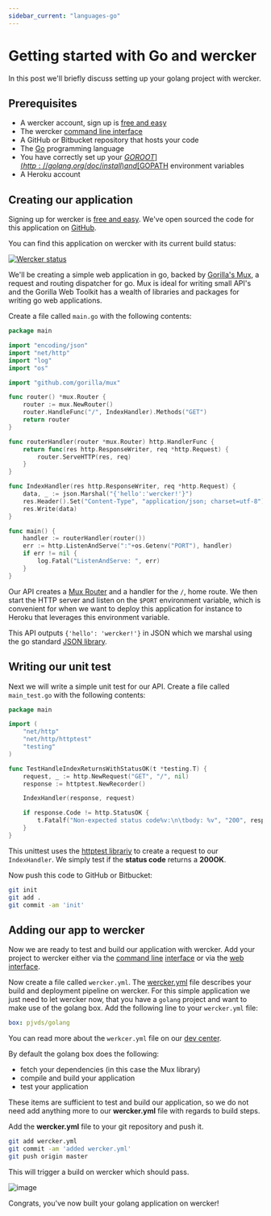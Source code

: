```yaml
---
sidebar_current: "languages-go"
---
```


# Getting started with Go and wercker
In this post we'll briefly discuss setting up your golang project with wercker.

## Prerequisites
* A wercker account, sign up is [free and easy](https://app.wercker.com/users/new/)
* The wercker [command line interface](/articles/cli/)
* A GitHub or Bitbucket repository that hosts your code
* The [Go](http://golang.org/) programming language
* You have correctly set up your [$GOROOT](http://golang.org/doc/install) and [$GOPATH](http://golang.org/doc/code.html#tmp_2) environment variables
* A Heroku account

## Creating our application

Signing up for wercker is [free and easy](https://app.wercker.com/users/new/). We've open sourced the code for this application on [GitHub](https://github.com/mies/go-http-sample).

You can find this application on wercker with its current build status:

[![Wercker status](https://app.wercker.com/status/91c291356b4383d2f7fe3df71fe99314/m)](https://app.wercker.com/project/bykey/91c291356b4383d2f7fe3df71fe99314)

We'll be creating a simple web application in go, backed by [Gorilla's Mux](http://www.gorillatoolkit.org/pkg/mux), a request and routing dispatcher for go.
Mux is ideal for writing small API's and the Gorilla Web Toolkit has a wealth of libraries and packages for writing go web applications.

Create a file called `main.go` with the following contents:

``` go
package main

import "encoding/json"
import "net/http"
import "log"
import "os"

import "github.com/gorilla/mux"

func router() *mux.Router {
    router := mux.NewRouter()
    router.HandleFunc("/", IndexHandler).Methods("GET")
    return router
}

func routerHandler(router *mux.Router) http.HandlerFunc {
    return func(res http.ResponseWriter, req *http.Request) {
        router.ServeHTTP(res, req)
    }
}

func IndexHandler(res http.ResponseWriter, req *http.Request) {
    data, _ := json.Marshal("{'hello':'wercker!'}")
    res.Header().Set("Content-Type", "application/json; charset=utf-8")
    res.Write(data)
}

func main() {
    handler := routerHandler(router())
    err := http.ListenAndServe(":"+os.Getenv("PORT"), handler)
    if err != nil {
        log.Fatal("ListenAndServe: ", err)
    }
}

```

Our API creates a [Mux Router](http://www.gorillatoolkit.org/pkg/mux#Router) and a handler for the `/`, home route. We then start the HTTP server and listen on the `$PORT` environment variable, which is convenient for when we want to deploy this application for instance to Heroku that leverages this environment variable.

This API outputs `{'hello': 'wercker!'}` in JSON which we marshal using the go standard [JSON library](http://golang.org/pkg/encoding/json/).

## Writing our unit test

Next we will write a simple unit test for our API. Create a file called `main_test.go` with the following contents:

``` go
package main

import (
    "net/http"
    "net/http/httptest"
    "testing"
)

func TestHandleIndexReturnsWithStatusOK(t *testing.T) {
    request, _ := http.NewRequest("GET", "/", nil)
    response := httptest.NewRecorder()

    IndexHandler(response, request)

    if response.Code != http.StatusOK {
        t.Fatalf("Non-expected status code%v:\n\tbody: %v", "200", response.Code)
    }
}
```

This unittest uses the [httptest librariy](http://golang.org/pkg/net/http/httptest/) to create a request to our `IndexHandler`. We simply test if the **status code** returns a **200OK**.

Now push this code to GitHub or Bitbucket:

``` bash
git init
git add .
git commit -am 'init'
```

## Adding our app to wercker

Now we are ready to test and build our application with wercker. Add your project to wercker either via the [command line](http://devcenter.wercker.com/articles/gettingstarted/cli.html) [interface](http://devcenter.wercker.com/articles/cli/) or via the [web interface](http://devcenter.wercker.com/articles/gettingstarted/web.html).

Now create a file called `wercker.yml`. The [wercker.yml](http://devcenter.wercker.com/articles/werckeryml/) file describes your build and deployment pipeline on wercker. For this simple application we just need to let wercker now, that you have a `golang` project and want to make use of the golang box. Add the following line to your `wercker.yml` file:

``` yaml
box: pjvds/golang
```

You can read more about the `werkcer.yml` file on our [dev center](http://devcenter.wercker.com/articles/werckeryml/).

By default the golang box does the following:

* fetch your dependencies (in this case the Mux library)
* compile and build your application
* test your application

These items are sufficient to test and build our application, so we do not need add anything more to our **wercker.yml** file with regards to build steps.

Add the **wercker.yml** file to your git repository and push it.

``` bash
git add wercker.yml
git commit -am 'added wercker.yml'
git push origin master
```

This will trigger a build on wercker which should pass.

![image](http://f.cl.ly/items/0j0L0Q0n143Q0q3n430R/Screen%20Shot%202013-07-10%20at%202.34.35%20PM.png)

Congrats, you've now built your golang application on wercker!
